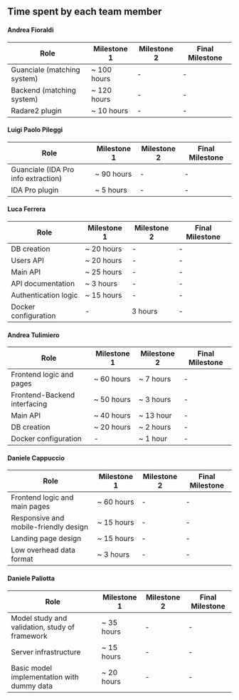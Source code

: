 

## Time spent by each team member

#### Andrea Fioraldi

| Role | Milestone 1 | Milestone 2 | Final Milestone |
| -- | -- | -- | -- |
| Guanciale (matching system) | ~ 100 hours | - | - |
| Backend (matching system) |  ~ 120 hours | - | - |
| Radare2 plugin |  ~ 10 hours | - | - |

#### Luigi Paolo Pileggi

| Role | Milestone 1 | Milestone 2 | Final Milestone |
| -- | -- | -- | -- |
| Guanciale (IDA Pro info extraction) | ~ 90 hours | - | - |
| IDA Pro plugin | ~ 5 hours | - | - |

#### Luca Ferrera

| Role | Milestone 1 | Milestone 2 | Final Milestone |
| -- | -- | -- | -- |
| DB creation| ~ 20 hours | - | - |
| Users API | ~ 20 hours | - | - |
| Main API | ~ 25 hours | - | - |
| API documentation | ~ 3 hours| - | - |
| Authentication logic | ~ 15 hours| - | - |
| Docker configuration| - | 3 hours| - |

#### Andrea Tulimiero

| Role | Milestone 1 | Milestone 2 | Final Milestone |
| -- | -- | -- | -- |
| Frontend logic and pages | ~ 60 hours | ~ 7 hours | - |
| Frontend-Backend interfacing | ~ 50 hours | ~ 3 hours | - |
| Main API | ~ 40 hours | ~ 13 hour | - |
| DB creation | ~ 20 hours | ~ 2 hours | - |
| Docker configuration | - | ~ 1 hour | - |

#### Daniele Cappuccio

| Role | Milestone 1 | Milestone 2 | Final Milestone |
| -- | -- | -- | -- |
| Frontend logic and main pages | ~ 60 hours | - | - |
| Responsive and mobile-friendly design | ~ 15 hours | - | - |
| Landing page design | ~ 15 hours | - | - |
| Low overhead data format | ~ 3 hours | - | - |

#### Daniele Paliotta

| Role | Milestone 1 | Milestone 2 | Final Milestone |
| -- | -- | -- | -- |
| Model study and validation, study of framework | ~ 35 hours | - | - |
| Server infrastructure | ~ 15 hours | - | - |
| Basic model implementation with dummy data | ~ 20 hours | - | - |


